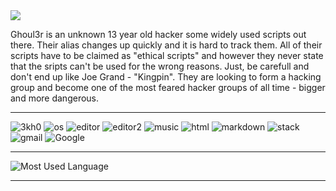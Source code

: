 <img src="https://readme-typing-svg.herokuapp.com?vCenter=true&lines=Ghoul3r;Black+Hat+Hacker;Python+Hacking+Scripter;">


Ghoul3r is an unknown 13 year old hacker some widely used scripts out there. Their alias changes up quickly and it is hard to track them. All of their scripts have to be claimed as "ethical scripts" and however they never state that the sripts can't be used for the wrong reasons. Just, be carefull and don't end up like Joe Grand - "Kingpin". They are looking to form a hacking group and become one of the most feared hacker groups of all time - bigger and more dangerous.

_______________________________

<img src="https://komarev.com/ghpvc/?username=3kh0&label=Profile Visitors&color=001eff&style=flat" alt="3kh0" />   <img src="https://img.shields.io/badge/OS-macOS-lightgrey/?logo=apple" alt="os">   <img src="https://img.shields.io/badge/Editor-VS%20Code-blue/?logo=visualstudiocode&logoColor=blue&color=blue" alt="editor">   <img src="https://img.shields.io/badge/Editor-Sublime%20Text-blue/?logo=sublimetext&logoColor=warning&color=orange" alt="editor2">   <img src="https://img.shields.io/badge/Listens%20to-Spotify-blue/?logo=spotify&logoColor=warning&color=1DB954" alt="music">   <img src="https://img.shields.io/badge/Knows-HTML-blue/?logo=html5&logoColor=warning&color=orange" alt="html">   <img src="https://img.shields.io/badge/Knows-MarkDown-FFF?logo=markdown" alt="markdown">   <img src="https://img.shields.io/badge/Uses-stackoverflow-blue/?logo=stackoverflow&logoColor=warning&color=ef8236" alt="stack">   <img alt="gmail" src="https://img.shields.io/badge/Uses-Gmail-blue/?logo=gmail&logoColor=warning&color=red">   <img alt="Google" src="https://img.shields.io/badge/Uses-Google-blue/?logo=google&logoColor=ff1b2d&color=ff1b2d">
  
_______________________________

![Most Used Language](https://github-readme-stats.vercel.app/api/top-langs/?username=GHOUL3R&show_icons=true&theme=radical)
_______________________________


  </html>
</html>

